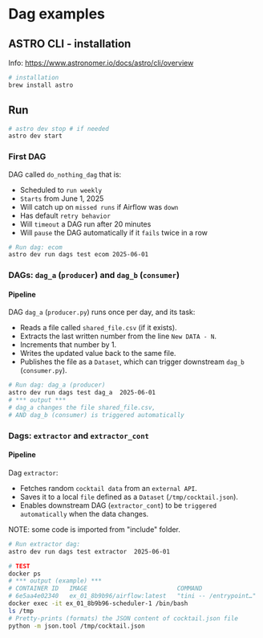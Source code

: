 # Dag examples

## ASTRO CLI - installation

Info: https://www.astronomer.io/docs/astro/cli/overview

```bash
# installation
brew install astro
```

## Run

```bash
# astro dev stop # if needed
astro dev start
```

### First DAG

DAG called `do_nothing_dag` that is:
- Scheduled to `run weekly`
- `Starts` from June 1, 2025
- Will catch up on `missed runs` if Airflow was `down`
- Has default `retry behavior`
- Will `timeout` a DAG run after 20 minutes
- Will `pause` the DAG automatically if it `fails` twice in a row

```bash
# Run dag: ecom 
astro dev run dags test ecom 2025-06-01
```

### DAGs: `dag_a` (`producer`) and `dag_b` (`consumer`)

#### Pipeline

DAG `dag_a` (`producer.py`) runs once per day, and its task:
- Reads a file called `shared_file.csv` (if it exists).
- Extracts the last written number from the line `New DATA - N`.
- Increments that number by 1.
- Writes the updated value back to the same file.
- Publishes the file as a `Dataset`, which can trigger downstream `dag_b` (`consumer.py`).

```bash
# Run dag: dag_a (producer)
astro dev run dags test dag_a  2025-06-01
# *** output ***
# dag_a changes the file shared_file.csv, 
# AND dag_b (consumer) is triggered automatically
```

### Dags: `extractor` and `extractor_cont`

#### Pipeline

 Dag `extractor`:

- Fetches random `cocktail data` from an `external API`.
- Saves it to a local `file` defined as a `Dataset` (`/tmp/cocktail.json`).
- Enables downstream DAG (`extractor_cont`) to be `triggered automatically`  when the data changes.

NOTE: some code is imported from "include" folder.

```bash
# Run extractor dag:
astro dev run dags test extractor  2025-06-01

# TEST
docker ps
# *** output (example) ***
# CONTAINER ID   IMAGE                         COMMAND                  CREATED          STATUS          PORTS                      NAMES
# 6e5aa4e02340   ex_01_8b9b96/airflow:latest   "tini -- /entrypoint…"   11 minutes ago   Up 11 minutes                              ex_01_8b9b96-scheduler-1
docker exec -it ex_01_8b9b96-scheduler-1 /bin/bash
ls /tmp
# Pretty-prints (formats) the JSON content of cocktail.json file
python -m json.tool /tmp/cocktail.json
```